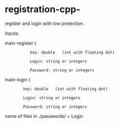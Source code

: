 # registration-cpp-
register and login with low protection.

Inputs:

main-register (
               
               key: double   (int with floating dot)

               Login: string or integers
               
               Password: string or integers
               
               
               
main-login (

            key: double   (int with floating dot)

            Login: string or integers
            
            Password: string or integers
            
name of files in ./passwords/ = Login    
            
